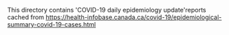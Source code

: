 This directory contains 'COVID-19 daily epidemiology update'reports cached from <https://health-infobase.canada.ca/covid-19/epidemiological-summary-covid-19-cases.html>

